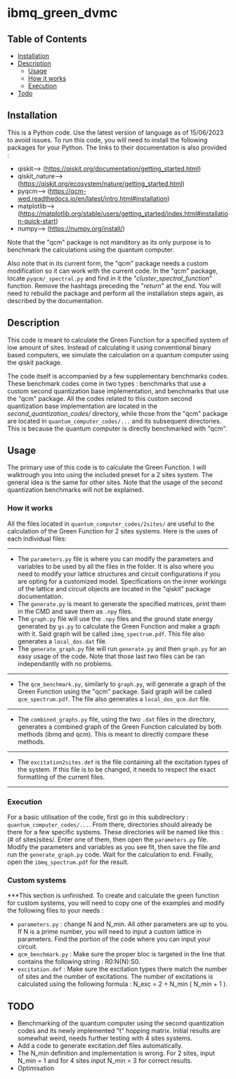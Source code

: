 # ibmq_green_dvmc
## Table of Contents
- [Installation](#installation)
- [Description](#Description)
    - [Usage](#usage)
    - [How it works](#how-it-works)
    - [Execution](#execution)
- [Todo](#todo)

## Installation
This is a Python code. Use the latest version of language as of 15/06/2023 to avoid issues.
To run this code, you will need to install the following packages for your Python. The links to their documentation is also provided :
- qiskit-->  (https://qiskit.org/documentation/getting_started.html)
- qiskit_nature--> (https://qiskit.org/ecosystem/nature/getting_started.html)
- pyqcm-->  (https://qcm-wed.readthedocs.io/en/latest/intro.html#installation)
- matplotlib--> (https://matplotlib.org/stable/users/getting_started/index.html#installation-quick-start)
- numpy--> (https://numpy.org/install/)

Note that the "qcm" package is not manditory as its only purpose is to benchmark the calculations using the quantum computer.

Also note that in its current form, the "qcm" package needs a custom modification so it can work with the current code. In the "qcm" package, locate `pyqcm/_spectral.py` and find in it the "*cluster_spectral_function*" function. Remove the hashtags preceding the "*return*" at the end. You will need to rebuild the package and perform all the installation steps again, as described by the documentation.

## Description
This code is meant to calculate the Green Function for a specified system of low amount of sites. Instead of calculating it using conventional binary based computers, we simulate the calculation on a quantum computer using the qiskit package. 

The code itself is accompanied by a few supplementary benchmarks codes. These benchmark codes come in two types : benchmarks that use a custom second quantization base implementation, and benchmarks that use the "qcm" package. All the codes related to this custom second quantization base implementation are located in the *second_quantization_codes/* directory, while those from the "qcm" package are located in `quantum_computer_codes/...` and its subsequent directories. This is because the quantum computer is directly benchmarked with "qcm".

## Usage
The primary use of this code is to calculate the Green Function. I will walktrough you into using the included preset for a 2 sites system. The general idea is the same for other sites. Note that the usage of the second quantization benchmarks will not be explained.

### How it works
All the files located in `quantum_computer_codes/2sites/` are useful to the calculation of the Green Function for 2 sites systems. Here is the uses of each individual files:

---
- The `parameters.py` file is where you can modify the parameters and variables to be used by all the files in the folder. It is also where you need to modify your lattice structures and circuit configurations if you are opting for a customized model. Specifications on the inner workings of the lattice and circuit objects are located in the "qiskit" package documentation.
- The `generate.py` is meant to generate the specified matrices, print them in the CMD and save them as `.npy` files.
- The `graph.py` file will use the `.npy` files and the ground state energy generated by `gs.py` to calculate the Green Function and make a graph with it. Said graph will be called `ibmq_spectrum.pdf`. This file also generates a ```local_dos.dat``` file.
- The `generate_graph.py` file will run `generate.py` and then `graph.py` for an easy usage of the code. Note that those last two files can be ran independantly with no problems.

---

- The `qcm_benchmark.py`, similarly to `graph.py`, will generate a graph of the Green Function using the "qcm" package. Said graph will be called `qcm_spectrum.pdf`. The file also generates a ```local_dos_qcm.dat``` file. 

---

- The `combined_graphs.py` file, using the two `.dat` files in the directory, generates a combined graph of the Green Function calculated by both methods (ibmq and qcm). This is meant to directly compare these methods.

---

- The `excitation2sites.def` is the file containing all the excitation types of the system. If this file is to be changed, it needs to respect the exact formatting of the current files.

---
### Execution
For a basic utilisation of the code, first go in this subdirectory : `quantum_computer_codes/...`. From there, directories should already be there for a few specific systems. These directories will be named like this : (# of sites)sites/. Enter one of them, then open the `parameters.py` file. Modify the parameters and variables as you see fit, then save the file and run the `generate_graph.py` code. Wait for the calculation to end. Finally, open the `ibmq_spectrum.pdf` for the result.

### Custom systems
***This section is unfinished.
To create and calculate the green function for custom systems, you will need to copy one of the examples and modify the following files to your needs :
- `parameters.py` : change N and N_min. All other parameters are up to you. If N is a prime number, you will need to input a custom lattice in parameters. Find the portion of the code where you can input your circuit.
- `qcm_benchmark.py` : Make sure the proper bloc is targeted in the line that contains the following string :  R0:N{N}:S0.
- `excitation.def` : Make sure the excitation types there match the number of sites and the number of excitations. The number of excitations is calculated using the following formula : N_exc = 2 + N_min ( N_min + 1 ).

## TODO
- Benchmarking of the quantum computer using the second quantization codes and its newly implemented "t" hopping matrix. Initial results are somewhat weird, needs further testing with 4 sites systems.
- Add a code to generate excitation.def files automatically.
- The N_min definition and implementation is wrong. For 2 sites, input N_min = 1 and for 4 sites input N_min = 3 for correct results.
- Optimisation
